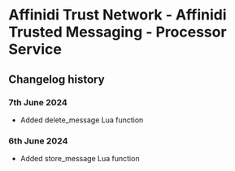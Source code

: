 # Affinidi Trust Network - Affinidi Trusted Messaging - Processor Service

## Changelog history

### 7th June 2024

* Added delete_message Lua function

### 6th June 2024

* Added store_message Lua function
